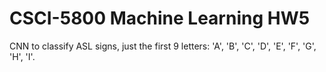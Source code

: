# CSCI-5800 Machine Learning HW5

CNN to classify ASL signs, just the first 9 letters:
'A', 'B', 'C', 'D', 'E', 'F', 'G', 'H', 'I'.

